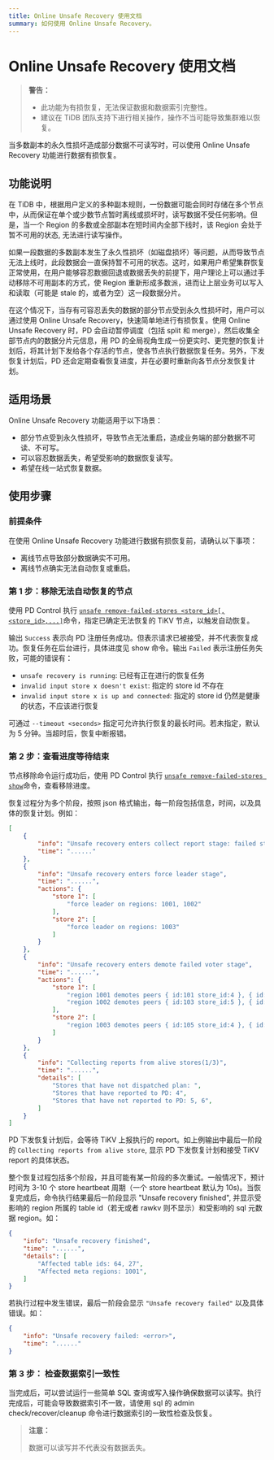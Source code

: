 ```yaml
---
title: Online Unsafe Recovery 使用文档
summary: 如何使用 Online Unsafe Recovery。
---
```


# Online Unsafe Recovery 使用文档

> **警告：**
>
> - 此功能为有损恢复，无法保证数据和数据索引完整性。
> - 建议在 TiDB 团队支持下进行相关操作，操作不当可能导致集群难以恢复。

当多数副本的永久性损坏造成部分数据不可读写时，可以使用 Online Unsafe Recovery 功能进行数据有损恢复。

## 功能说明

在 TiDB 中，根据用户定义的多种副本规则，一份数据可能会同时存储在多个节点中，从而保证在单个或少数节点暂时离线或损坏时，读写数据不受任何影响。但是，当一个 Region 的多数或全部副本在短时间内全部下线时，该 Region 会处于暂不可用的状态, 无法进行读写操作。

如果一段数据的多数副本发生了永久性损坏（如磁盘损坏）等问题，从而导致节点无法上线时，此段数据会一直保持暂不可用的状态。这时，如果用户希望集群恢复正常使用，在用户能够容忍数据回退或数据丢失的前提下，用户理论上可以通过手动移除不可用副本的方式，使 Region 重新形成多数派，进而让上层业务可以写入和读取（可能是 stale 的，或者为空）这一段数据分片。

在这个情况下，当存有可容忍丢失的数据的部分节点受到永久性损坏时，用户可以通过使用 Online Unsafe Recovery，快速简单地进行有损恢复。使用 Online Unsafe Recovery 时，PD 会自动暂停调度（包括 split 和 merge），然后收集全部节点内的数据分片元信息，用 PD 的全局视角生成一份更实时、更完整的恢复计划后，将其计划下发给各个存活的节点，使各节点执行数据恢复任务。另外，下发恢复计划后，PD 还会定期查看恢复进度，并在必要时重新向各节点分发恢复计划。

## 适用场景

Online Unsafe Recovery 功能适用于以下场景：

* 部分节点受到永久性损坏，导致节点无法重启，造成业务端的部分数据不可读、不可写。
* 可以容忍数据丢失，希望受影响的数据恢复读写。
* 希望在线一站式恢复数据。

## 使用步骤

### 前提条件

在使用 Online Unsafe Recovery 功能进行数据有损恢复前，请确认以下事项：

* 离线节点导致部分数据确实不可用。
* 离线节点确实无法自动恢复或重启。

### 第 1 步：移除无法自动恢复的节点

使用 PD Control 执行 [`unsafe remove-failed-stores <store_id>[,<store_id>,...]`](/pd-control.md#unsafe-remove-failed-stores-store-ids--show)命令，指定已确定无法恢复的 TiKV 节点，以触发自动恢复。

输出 `Success` 表示向 PD 注册任务成功。但表示请求已被接受，并不代表恢复成功。恢复任务在后台进行，具体进度见 show 命令。输出 `Failed` 表示注册任务失败，可能的错误有：

- `unsafe recovery is running`: 已经有正在进行的恢复任务
- `invalid input store x doesn't exist`: 指定的 store id 不存在
- `invalid input store x is up and connected`: 指定的 store id 仍然是健康的状态，不应该进行恢复

可通过 `--timeout <seconds>`  指定可允许执行恢复的最长时间。若未指定，默认为 5 分钟。当超时后，恢复中断报错。

### 第 2 步：查看进度等待结束

节点移除命令运行成功后，使用 PD Control 执行 [`unsafe remove-failed-stores show`](/pd-control.md#config-show--set-option-value--placement-rules)命令，查看移除进度。

恢复过程分为多个阶段，按照 json 格式输出，每一阶段包括信息，时间，以及具体的恢复计划。例如：

```json
[
    {
        "info": "Unsafe recovery enters collect report stage: failed stores 4, 5, 6",
        "time": "......"
    },
    {
        "info": "Unsafe recovery enters force leader stage",
        "time": "......",
        "actions": {
            "store 1": [
                "force leader on regions: 1001, 1002"
            ],
            "store 2": [
                "force leader on regions: 1003"
            ]
        }
    },
    {
        "info": "Unsafe recovery enters demote failed voter stage",
        "time": "......",
        "actions": {
            "store 1": [
                "region 1001 demotes peers { id:101 store_id:4 }, { id:102 store_id:5 }",
                "region 1002 demotes peers { id:103 store_id:5 }, { id:104 store_id:6 }",
            ],
            "store 2": [
                "region 1003 demotes peers { id:105 store_id:4 }, { id:106 store_id:6 }",
            ]
        }
    },
    {
        "info": "Collecting reports from alive stores(1/3)",
        "time": "......",
        "details": [
            "Stores that have not dispatched plan: ",
            "Stores that have reported to PD: 4",
            "Stores that have not reported to PD: 5, 6",
        ]
    }
]
```

PD 下发恢复计划后，会等待 TiKV 上报执行的 report。如上例输出中最后一阶段的 `Collecting reports from alive store`, 显示 PD 下发恢复计划和接受 TiKV report 的具体状态。

整个恢复过程包括多个阶段，并且可能有某一阶段的多次重试。一般情况下，预计时间为 3-10 个 store heartbeat 周期（一个 store heartbeat 默认为 10s)。当恢复完成后，命令执行结果最后一阶段显示 "Unsafe recovery finished", 并显示受影响的 region 所属的 table id（若无或者 rawkv 则不显示）和受影响的 sql 元数据 region。如： 

```json
{
    "info": "Unsafe recovery finished",
    "time": "......",
    "details": [
        "Affected table ids: 64, 27",
        "Affected meta regions: 1001",
    ]
}
```

若执行过程中发生错误，最后一阶段会显示 `"Unsafe recovery failed"` 以及具体错误。如：

```json
{
    "info": "Unsafe recovery failed: <error>",
    "time": "......"
}
```

### 第 3 步： 检查数据索引一致性

当完成后，可以尝试运行一些简单 SQL 查询或写入操作确保数据可以读写。执行完成后，可能会导致数据索引不一致，请使用 sql 的 admin check/recover/cleanup 命令进行数据索引的一致性检查及恢复。

> **注意：**
>
> 数据可以读写并不代表没有数据丢失。
